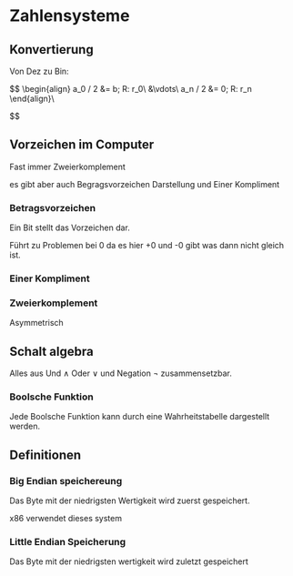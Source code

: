 # Zahlensysteme

## Konvertierung

Von Dez zu Bin:

$$
\begin{align}
a_0 / 2 &= b; R: r_0\\
&\vdots\\
a_n / 2 &= 0; R: r_n
\end{align}\\

$$

## Vorzeichen im Computer 

Fast immer Zweierkomplement

es gibt aber auch Begragsvorzeichen Darstellung und Einer Kompliment

### Betragsvorzeichen

Ein Bit stellt das Vorzeichen dar.

Führt zu Problemen bei 0 da es hier +0 und -0 gibt was dann nicht gleich ist.

### Einer Kompliment

### Zweierkomplement

Asymmetrisch

## Schalt algebra

Alles aus Und $\land$ Oder $\lor$ und Negation $\neg$ zusammensetzbar.

### Boolsche Funktion

Jede Boolsche Funktion kann durch eine Wahrheitstabelle dargestellt werden.

## Definitionen

### Big Endian speichereung

Das Byte mit der niedrigsten Wertigkeit wird zuerst gespeichert.

x86 verwendet dieses system

### Little Endian Speicherung

Das Byte mit der niedrigsten wertigkeit wird zuletzt gespeichert
